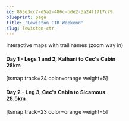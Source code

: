 ```yaml
---
id: 865e3cc7-d5a2-486c-bde2-3a24f1717c79
blueprint: page
title: 'Lewiston CTR Weekend'
slug: lewiston-ctr
---
```

<!-- wp:paragraph -->
<p>Interactive maps with trail names (zoom way in)</p>
<!-- /wp:paragraph -->

<!-- wp:heading {"level":4} -->
<h4>Day 1 - Legs 1 and 2, Kalhani to Cec's Cabin<br />28km</h4>
<!-- /wp:heading -->

<!-- wp:paragraph -->
<p>[tsmap track=24 color=orange weight=5]</p>
<!-- /wp:paragraph -->

<!-- wp:paragraph -->
<p></p>
<!-- /wp:paragraph -->

<!-- wp:heading {"level":4} -->
<h4>Day 2 - Leg 3, Cec's Cabin to Sicamous<br />28.5km</h4>
<!-- /wp:heading -->

<!-- wp:shortcode -->
[tsmap track=23 color=orange weight=5]
<!-- /wp:shortcode -->